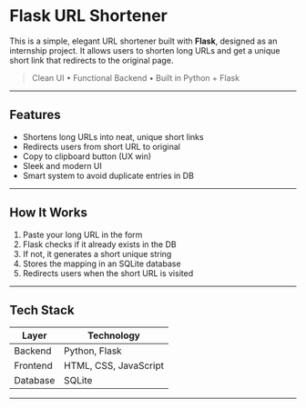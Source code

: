 #  Flask URL Shortener

This is a simple, elegant URL shortener built with **Flask**, designed as an internship project. It allows users to shorten long URLs and get a unique short link that redirects to the original page.

> Clean UI •  Functional Backend • Built in Python + Flask

---

##  Features

-  Shortens long URLs into neat, unique short links
-  Redirects users from short URL to original
-  Copy to clipboard button (UX win)
-  Sleek and modern UI
-  Smart system to avoid duplicate entries in DB

---

##  How It Works

1. Paste your long URL in the form
2. Flask checks if it already exists in the DB
3. If not, it generates a short unique string
4. Stores the mapping in an SQLite database
5. Redirects users when the short URL is visited

---

##  Tech Stack

| Layer        | Technology     |
|--------------|----------------|
| Backend      | Python, Flask  |
| Frontend     | HTML, CSS, JavaScript |
| Database     | SQLite         |

---


